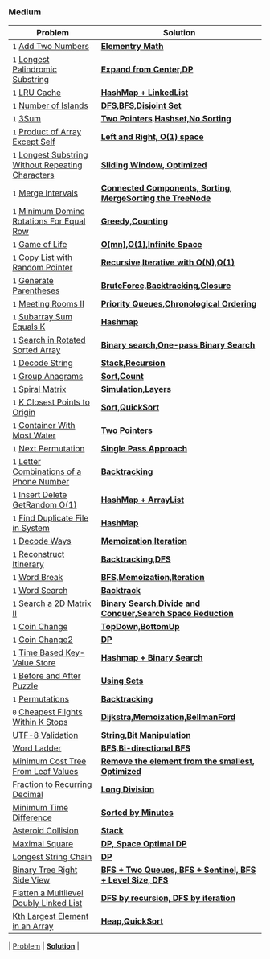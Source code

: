 ### Medium

| Problem | Solution |
| ------------ |  ------------ |
| `1` [Add Two Numbers](https://leetcode.com/problems/add-two-numbers/) | [**Elementry Math**](medium/Add_Two_Numbers) |
| `1` [Longest Palindromic Substring](https://leetcode.com/problems/longest-palindromic-substring/) | [**Expand from Center,DP**](medium/Longest_Palindromic_Substring) |
| `1` [LRU Cache](https://leetcode.com/problems/lru-cache/) | [**HashMap + LinkedList**](medium/LRU) |
| `1` [Number of Islands](https://leetcode.com/problems/number-of-islands/) | [**DFS,BFS,Disjoint Set**](medium/Number_of_Islands) |
| `1` [3Sum](https://leetcode.com/problems/3sum/) | [**Two Pointers,Hashset,No Sorting**](medium/3Sum) |
| `1` [Product of Array Except Self](https://leetcode.com/problems/product-of-array-except-self/) | [**Left and Right, O(1) space**](medium/Product_of_Array_Except_Self) |
| `1` [Longest Substring Without Repeating Characters](https://leetcode.com/problems/longest-substring-without-repeating-characters/) | [**Sliding Window, Optimized**](medium/Longest_Substring_Without_Repeating_Characters) |
| `1` [Merge Intervals](https://leetcode.com/problems/merge-intervals/) | [**Connected Components, Sorting, MergeSorting the TreeNode**](medium/Merge_Intervals) |
| `1` [Minimum Domino Rotations For Equal Row](https://leetcode.com/problems/minimum-domino-rotations-for-equal-row/) | [**Greedy,Counting**](medium/Minimum_Domino_Rotations_For_Equal_Row) |
| `1` [Game of Life](https://leetcode.com/problems/game-of-life/) | [**O(mn),O(1),Infinite Space**](medium/Game_of_Life) |
| `1` [Copy List with Random Pointer](https://leetcode.com/problems/copy-list-with-random-pointer/) | [**Recursive,Iterative with O(N),O(1)**](medium/Copy_List_with_Random_Pointer) |
| `1` [Generate Parentheses](https://leetcode.com/problems/generate-parentheses/) | [**BruteForce,Backtracking,Closure**](medium/Generate_Parentheses) |
| `1` [Meeting Rooms II](https://leetcode.com/problems/meeting-rooms-ii/) | [**Priority Queues,Chronological Ordering**](medium/Meeting_Rooms_II) |
| `1` [Subarray Sum Equals K](https://leetcode.com/problems/subarray-sum-equals-k/) | [**Hashmap**](medium/Subarray_Sum_Equals_K) |
| `1` [Search in Rotated Sorted Array](https://leetcode.com/problems/search-in-rotated-sorted-array/) | [**Binary search,One-pass Binary Search**](medium/Search_in_Rotated_Sorted_Array) |
| `1` [Decode String](https://leetcode.com/problems/decode-string/) | [**Stack,Recursion**](medium/Decode_String) |
| `1` [Group Anagrams](https://leetcode.com/problems/group-anagrams/) | [**Sort,Count**](medium/Group_Anagrams) |
| `1` [Spiral Matrix](https://leetcode.com/problems/spiral-matrix/) | [**Simulation,Layers**](medium/Spiral_Matrix) |
| `1` [K Closest Points to Origin](https://leetcode.com/problems/k-closest-points-to-origin/) | [**Sort,QuickSort**](medium/K_Closest_Points_to_Origin) |
| `1` [Container With Most Water](https://leetcode.com/problems/container-with-most-water/) | [**Two Pointers**](medium/Container_With_Most_Water) |
| `1` [Next Permutation](https://leetcode.com/problems/next-permutation/) | [**Single Pass Approach**](medium/Next_Permutation) |
| `1` [Letter Combinations of a Phone Number](https://leetcode.com/problems/letter-combinations-of-a-phone-number/) | [**Backtracking**](medium/Letter_Combinations_of_a_Phone_Number) |
| `1` [Insert Delete GetRandom O(1)](https://leetcode.com/problems/insert-delete-getrandom-o1/) | [**HashMap + ArrayList**](medium/Insert_Delete_GetRandom) |
| `1` [Find Duplicate File in System](https://leetcode.com/problems/find-duplicate-file-in-system/) | [**HashMap**](medium/Find_Duplicate_File_in_System) |
| `1` [Decode Ways](https://leetcode.com/problems/decode-ways/) | [**Memoization,Iteration**](medium/Decode_Ways) |
| `1` [Reconstruct Itinerary](https://leetcode.com/problems/reconstruct-itinerary/) | [**Backtracking,DFS**](medium/Reconstruct_Itinerary) |
| `1` [Word Break](https://leetcode.com/problems/word-break/) | [**BFS,Memoization,Iteration**](medium/Word_Break) |
| `1` [Word Search](https://leetcode.com/problems/word-search/) | [**Backtrack**](medium/Word_Search) |
| `1` [Search a 2D Matrix II](https://leetcode.com/problems/search-a-2d-matrix-ii/) | [**Binary Search,Divide and Conquer,Search Space Reduction**](medium/Search_a_2D_Matrix_II) |
| `1` [Coin Change](https://leetcode.com/problems/coin-change/) | [**TopDown,BottomUp**](medium/Coin_Change) |
| `1` [Coin Change2](https://leetcode.com/problems/coin-change-2/) | [**DP**](medium/Coin_Change_2) |
| `1` [Time Based Key-Value Store](https://leetcode.com/problems/time-based-key-value-store/) | [**Hashmap + Binary Search**](medium/Time_Based_Key_Value_Store) |
| `1` [Before and After Puzzle](https://leetcode.com/problems/before-and-after-puzzle/) | [**Using Sets**](medium/Before_and_after_Puzzle) |
| `1` [Permutations](https://leetcode.com/problems/permutations/) | [**Backtracking**](medium/Permutation) |
| `0` [Cheapest Flights Within K Stops](https://leetcode.com/problems/cheapest-flights-within-k-stops/) | [**Dijkstra,Memoization,BellmanFord**](medium/Cheapest_Flights_Within_K_Stops) |
| [UTF-8 Validation](https://leetcode.com/problems/utf-8-validation/) | [**String,Bit Manipulation**](medium/UTF-8_Validation) |
| [Word Ladder](https://leetcode.com/problems/word-ladder/) | [**BFS,Bi-directional BFS**](medium/Word_Ladder) |
| [Minimum Cost Tree From Leaf Values](https://leetcode.com/problems/minimum-cost-tree-from-leaf-values/) | [**Remove the element from the smallest, Optimized**](medium/Minimum_Cost_Tree_From_Leaf_Values) |
| [Fraction to Recurring Decimal](https://leetcode.com/problems/fraction-to-recurring-decimal/) | [**Long Division**](medium/Fraction_to_Recurring_Decimal) |
| [Minimum Time Difference](https://leetcode.com/problems/minimum-time-difference/) | [**Sorted by Minutes**](medium/Minimum_Time_Difference) |
| [Asteroid Collision](https://leetcode.com/problems/asteroid-collision/) | [**Stack**](medium/Asteroid_Collision) |
| [Maximal Square](https://leetcode.com/problems/maximal-square/) | [**DP, Space Optimal DP**](medium/Maximal_Square) |
| [Longest String Chain](https://leetcode.com/problems/longest-string-chain/) | [**DP**]() |
| [Binary Tree Right Side View](https://leetcode.com/problems/binary-tree-right-side-view/) | [**BFS + Two Queues, BFS + Sentinel, BFS + Level Size, DFS**](medium/Binary_Tree_Right_Side_View) |
| [Flatten a Multilevel Doubly Linked List](https://leetcode.com/problems/flatten-a-multilevel-doubly-linked-list/) | [**DFS by recursion, DFS by iteration**](medium/Flatten_a_Multilevel_Doubly_Linked_List) |
| [Kth Largest Element in an Array](https://leetcode.com/problems/kth-largest-element-in-an-array/) | [**Heap,QuickSort**](medium/Kth_Largest_Element_in_an_Array) |

| [Problem]() | [**Solution**]() |